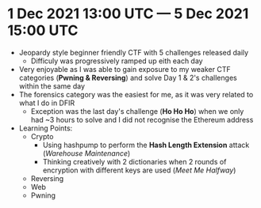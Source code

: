 # 1 Dec 2021 13:00 UTC — 5 Dec 2021 15:00 UTC

* Jeopardy style beginner friendly CTF with 5 challenges released daily 
  * Difficuly was progressively ramped up eith each day
* Very enjoyable as I was able to gain exposure to my weaker CTF categories (**Pwning & Reversing**) and solve Day 1 & 2's challenges within the same day  
* The forensics category was the easiest for me, as it was very related to what I do in DFIR
  * Exception was the last day's challenge (**Ho Ho Ho**) when we only had ~3 hours to solve and I did not recognise the Ethereum address 
* Learning Points:
  * Crypto
    * Using hashpump to perform the **Hash Length Extension** attack (*Warehouse Maintenance*)
    * Thinking creatively with 2 dictionaries when 2 rounds of encryption with different keys are used (*Meet Me Halfway*)
  * Reversing
  * Web
  * Pwning
